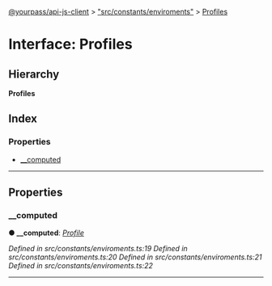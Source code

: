 [@yourpass/api-js-client](../README.md) > ["src/constants/enviroments"](../modules/_src_constants_enviroments_.md) > [Profiles](../interfaces/_src_constants_enviroments_.profiles.md)

# Interface: Profiles

## Hierarchy

**Profiles**

## Index

### Properties

* [__computed](_src_constants_enviroments_.profiles.md#__computed)

---

## Properties

<a id="__computed"></a>

###  __computed

**● __computed**: *[Profile](_src_constants_enviroments_.profile.md)*

*Defined in src/constants/enviroments.ts:19*
*Defined in src/constants/enviroments.ts:20*
*Defined in src/constants/enviroments.ts:21*
*Defined in src/constants/enviroments.ts:22*

___

